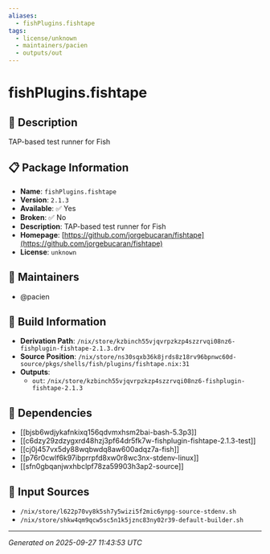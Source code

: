 ```yaml
---
aliases:
  - fishPlugins.fishtape
tags:
  - license/unknown
  - maintainers/pacien
  - outputs/out
---
```


# fishPlugins.fishtape

## 📝 Description

TAP-based test runner for Fish

## 📋 Package Information

- **Name**: `fishPlugins.fishtape`
- **Version**: `2.1.3`
- **Available**: ✅ Yes
- **Broken**: ✅ No
- **Description**: TAP-based test runner for Fish
- **Homepage**: [https://github.com/jorgebucaran/fishtape](https://github.com/jorgebucaran/fishtape)
- **License**: `unknown`
## 👥 Maintainers

- @pacien


## 🔧 Build Information

- **Derivation Path**: `/nix/store/kzbinch55vjqvrpzkzp4szzrvqi08nz6-fishplugin-fishtape-2.1.3.drv`
- **Source Position**: `/nix/store/ns30sqxb36k8jrds8z18rv96bpnwc60d-source/pkgs/shells/fish/plugins/fishtape.nix:31`
- **Outputs**:
  - `out`:  `/nix/store/kzbinch55vjqvrpzkzp4szzrvqi08nz6-fishplugin-fishtape-2.1.3`

## 🔗 Dependencies

- [[bjsb6wdjykafnkixq156qdvmxhsm2bai-bash-5.3p3]]
- [[c6dzy29zdzygxrd48hzj3pf64dr5fk7w-fishplugin-fishtape-2.1.3-test]]
- [[cj0j457vx5dy88wqbwdq8aw600adqz7a-fish]]
- [[p76r0cwlf6k97ibprrpfd8xw0r8wc3nx-stdenv-linux]]
- [[sfn0gbqanjwxhbclpf78za59903h3ap2-source]]

## 📁 Input Sources

- `/nix/store/l622p70vy8k5sh7y5wizi5f2mic6ynpg-source-stdenv.sh`
- `/nix/store/shkw4qm9qcw5sc5n1k5jznc83ny02r39-default-builder.sh`

---
*Generated on 2025-09-27 11:43:53 UTC*
